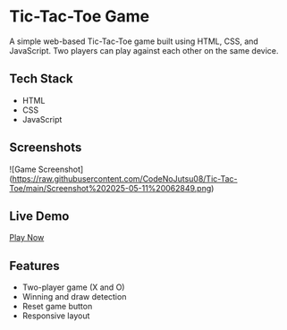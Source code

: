 # Tic-Tac-Toe Game

A simple web-based Tic-Tac-Toe game built using HTML, CSS, and JavaScript. Two players can play against each other on the same device.

## Tech Stack

- HTML
- CSS
- JavaScript

## Screenshots

![Game Screenshot] (https://raw.githubusercontent.com/CodeNoJutsu08/Tic-Tac-Toe/main/Screenshot%202025-05-11%20062849.png)

## Live Demo

[Play Now](https://CodeNoJutsu08.github.io/Tic-Tac-Toe/) 

## Features

- Two-player game (X and O)
- Winning and draw detection
- Reset game button
- Responsive layout
